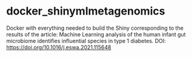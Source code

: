 # docker_shinymlmetagenomics
Docker with everything needed to build the Shiny corresponding to the results of the article: Machine Learning analysis of the human infant gut microbiome identifies influential species in type 1 diabetes.
DOI: https://doi.org/10.1016/j.eswa.2021.115648
